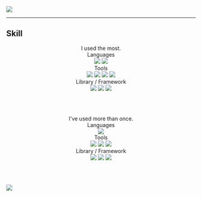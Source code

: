 <img src="https://capsule-render.vercel.app/api?type=waving&color=auto&height=200&section=header&text=JuYoung&fontSize=90" />

---
## Skill
<div align="center"> I used the most. </div>
<div align="center"> Languages </div>

<div align="center">
  <img src="https://img.shields.io/badge/Python-007396?style=flat&logo=Python&logoColor=white" />
  <img src="https://img.shields.io/badge/Kotlin-7F52FF?style=flat&logo=Kotlin&logoColor=white" />
</div>

<div align="center"> Tools </div>
<div align="center">
  <img src="https://img.shields.io/badge/mysql-4479A1?style=flat&logo=mysql&logoColor=white" />
  <img src="https://img.shields.io/badge/visualstudiocode-007ACC?style=flat&logo=visualstudiocode&logoColor=white" />
  <img src="https://img.shields.io/badge/jupyter-F37626?style=flat&logo=jupyter&logoColor=white" />
  <img src="https://img.shields.io/badge/androidstudio-3DDC84?style=flat&logo=androidstudio&logoColor=white" />
</div>

<div align="center"> Library / Framework </div>

<div align="center">
  <img src="https://img.shields.io/badge/Pandas-150458?style=flat&logo=Pandas&logoColor=white" />
  <img src="https://img.shields.io/badge/NumPy-013243?style=flat&logo=NumPy&logoColor=white" />
  <img src="https://img.shields.io/badge/Dask-FDA061?style=flat&logo=Dask&logoColor=white" />
</div>

<br><br>  

<div align="center"> I've used more than once. </div>

<div align="center"> Languages </div>

<div align="center">
  <img src="https://img.shields.io/badge/HTML5-E34F26?style=flat&logo=HTML5&logoColor=white" />
</div>

<div align="center"> Tools </div>

<div align="center">
  <img src="https://img.shields.io/badge/flask-000000?style=flat&logo=flask&logoColor=white" />
  <img src="https://img.shields.io/badge/jquery-0769AD?style=flat&logo=jquery&logoColor=white" />
  <img src="https://img.shields.io/badge/mongodb-47A248?style=flat&logo=mongodb&logoColor=white" />
</div>

<div align="center"> Library / Framework </div>

<div align="center">
  <img src="https://img.shields.io/badge/Pandas-150458?style=flat&logo=Pandas&logoColor=white" />
  <img src="https://img.shields.io/badge/CSS3-1572B6?style=flat&logo=CSS3&logoColor=white" />
  <img src="https://img.shields.io/badge/javascript-F7DF1E?style=flat&logo=javascript&logoColor=white" />
</div>

<br><br>

<img src="https://github-readme-stats.vercel.app/api?username=jjy0328&show_icons=true">

